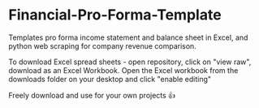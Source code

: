 # Financial-Pro-Forma-Template

Templates pro forma income statement and balance sheet in Excel, and python web scraping for company revenue comparison.

To download Excel spread sheets - open repository, click on "view raw", download as an Excel Workbook. Open the Excel workbook from the downloads folder on your desktop and click "enable editing" 

Freely download and use for your own projects 👍
